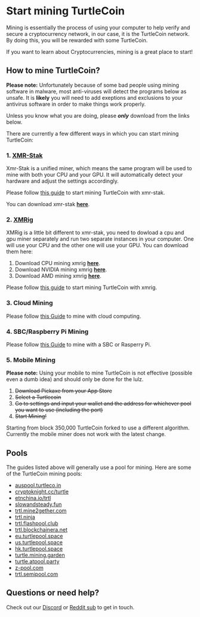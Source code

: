 
# Start mining TurtleCoin

Mining is essentially the process of using your computer to help verify and secure a cryptocurrency network, in our case, it is the TurtleCoin network. By doing this, you will be rewarded with some TurtleCoin.

If you want to learn about Cryptocurrencies, mining is a great place to start!

## How to mine TurtleCoin?

**Please note:** Unfortunately because of some bad people using mining software in malware, most anti-viruses will detect the programs below as unsafe. It is **likely** you will need to add exeptions and exclusions to your antivirus software in order to make things work properly. 

Unless you know what you are doing, please ***only*** download from the links below.

There are currently a few different ways in which you can start mining TurtleCoin:

### 1. [XMR-Stak](https://github.com/fireice-uk/xmr-stak)

Xmr-Stak is a unified miner, which means the same program will be used to mine with both your CPU and your GPU. It will automatically detect your hardware and adjust the settings accordingly.

Please follow [this guide](turtlecoin-wiki/guides/mining/xmrstak-guide) to start mining TurtleCoin with xmr-stak.

You can download xmr-stak **[here](https://github.com/brandonlehmann/xmr-stak/tree/add_turtlecoin/builds)**.

### 2. [XMRig](https://github.com/xmrig/xmrig)

XMRig is a little bit different to xmr-stak, you need to dowload a cpu and gpu miner separately and run two separate instances in your computer. One will use your CPU and the other one will use your GPU. You can download them here:

1. Download CPU mining xmrig **[here](https://github.com/xmrig/xmrig/releases)**.
2. Download NVIDIA mining xmrig **[here](https://github.com/xmrig/xmrig-nvidia/releases)**.
3. Download AMD mining xmrig **[here](https://github.com/xmrig/xmrig-amd/releases)**.

Please follow [this guide](turtlecoin-wiki/guides/mining/mxrig-guide) to start mining TurtleCoin with xmrig.

### 3. Cloud Mining

Please follow [this Guide](https://github.com/turtlecoin/turtlecoin-wiki/blob/master/guides/mining/Cloud-Mining.md) to mine with cloud computing.

### 4. SBC/Raspberry Pi Mining

Please follow [this Guide](https://github.com/turtlecoin/turtlecoin-wiki/blob/master/guides/mining/Mining-with-SBC.md) to mine with a SBC or Rasperry Pi.

### 5. Mobile Mining

**Please note:** Using your mobile to mine TurtleCoin is not effective (possible even a dumb idea) and should only be done for the lulz.

1. ~~Download Pickaxe from your App Store~~
2. ~~Select a Turtlecoin~~
3. ~~Go to settings and input your wallet and the address for whichever pool you want to use (including the port)~~
3. ~~Start Mining!~~

Starting from block 350,000 TurtleCoin forked to use a different algorithm. Currently the mobile miner does not work with the latest change.

## Pools

The guides listed above will generally use a pool for mining. Here are some of the TurtleCoin mining pools:

* [auspool.turtleco.in](https://auspool.turtleco.in)
* [cryptoknight.cc/turtle](https://cryptoknight.cc/turtle)
* [etnchina.io/trtl](http://etnchina.io/trtl)
* [slowandsteady.fun](https://slowandsteady.fun)
* [trtl.mine2gether.com](https://trtl.mine2gether.com)
* [trtl.ninja](https://trtl.ninja)
* [trtl.flashpool.club](https://trtl.flashpool.club)
* [trtl.blockchainera.net](https://trtl.blockchainera.net)
* [eu.turtlepool.space](https://eu.turtlepool.space)
* [us.turtlepool.space](https://us.turtlepool.space)
* [hk.turtlepool.space](https://hk.turtlepool.space)
* [turtle.mining.garden](https://turtle.mining.garden)
* [turtle.atpool.party](https://turtle.atpool.party)
* [z-pool.com](https://z-pool.com)
* [trtl.semipool.com](https://trtl.semipool.com)

## Questions or need help?

Check out our [Discord](https://discord.gg/RJaeQqm) or [Reddit sub](https://www.reddit.com/r/TRTL/) to get in touch.

